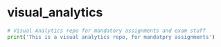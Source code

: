 # visual_analytics
```python
# Visual Analytics repo for mandatory assignments and exam stuff
print('This is a visual analytics repo, for mandatpry assignments')
```

